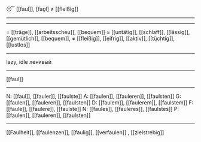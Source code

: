 😴 [[faul]], [faʊ̯l] ≠ [[fleißig]]

---

---
= [[träge]], [[arbeitsscheu]], [[bequem]]
≈ [[untätig]], [[schlaff]], [[lässig]], [[gemütlich]], [[bequem]],
≠ [[fleißig]], [[eifrig]], [[aktiv]], [[tüchtig]],  [[lustlos]]

---
lazy, idle
ленивый

---
[[faul]]

---
N: [[faul]], [[fauler]], [[faulste]]
A: [[faulen]], [[fauleren]], [[faulsten]]
G: [[faulen]], [[fauleren]], [[faulsten]]
D: [[faulem]], [[faulerem]], [[faulstem]]
F: [[faule]], [[faulere]], [[faulste]]
N: [[faules]], [[fauleres]], [[faulstes]]
P: [[faulen]], [[fauleren]], [[faulsten]]

---
[[Faulheit]], [[faulenzen]], [[faulig]], [[verfaulen]]
, [[zielstrebig]]